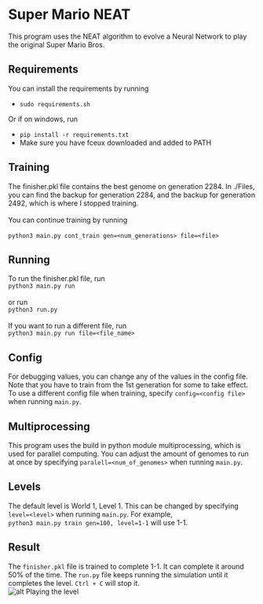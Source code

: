 # Super Mario NEAT
This program uses the NEAT algorithm to evolve a 
Neural Network to play the original Super Mario Bros.

## Requirements
You can install the requirements by running <br >
* `sudo requirements.sh`

Or if on windows, run
* `pip install -r requirements.txt`
* Make sure you have fceux downloaded and added to PATH

## Training
The finisher.pkl file contains the best genome on generation 2284.
In ./Files, you can find the backup for generation 2284, and the backup for generation 2492,
which is where I stopped training. <br />
<br>
You can continue training by running <br>
<br>
`python3 main.py cont_train gen=<num_generations> file=<file>`
<br>

## Running
To run the finisher.pkl file, run
<br>
`python3 main.py run`
<br /><br>
or run <br>
`python3 run.py`
<br>
<br>
If you want to run a different file, run<br>
`python3 main.py run file=<file_name>`
<br>

## Config
For debugging values, you can change any of the values in the config file. Note that you have to train from the 1st generation for some to take effect.
<br>
To use a different config file when training, specify `config=<config file>` when running `main.py`.
<br>
## Multiprocessing
This program uses the build in python module multiprocessing, which is used for parallel computing. You can adjust the amount of genomes
to run at once by specifying `paralell=<num_of_genomes>` when running `main.py`.
<br>
## Levels
The default level is World 1, Level 1. This can be changed by specifying `level=<level>` when running `main.py`. For example, <br>
`python3 main.py train gen=100, level=1-1` will use 1-1.
<br>
## Result
The `finisher.pkl` file is trained to complete 1-1. It can complete it around 50% of the time. The `run.py` file keeps running the
simulation until it completes the level. `Ctrl + C` will stop it.
<br>
![alt Playing the level](https://github.com/vivek3141/super-mario-neat/tree/master/Documentation/world1-1.gif)
<br>